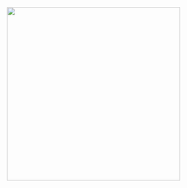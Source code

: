 <div style="display:flex;flex-direction:column;align-items:center;">
<img style="object-fit:cover;height:auto" width="400" style="margin:auto" src="https://media.tenor.com/eoDCOCtdFxUAAAAC/konosuba-anime.gif">
</div>
